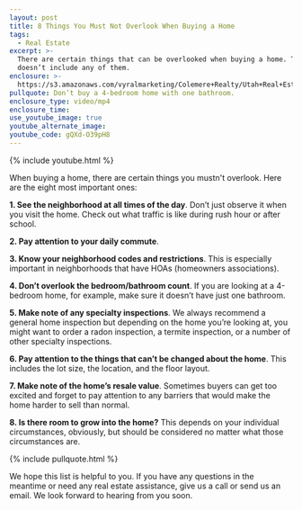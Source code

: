 ```yaml
---
layout: post
title: 8 Things You Must Not Overlook When Buying a Home
tags:
  - Real Estate
excerpt: >-
  There are certain things that can be overlooked when buying a home. This list
  doesn’t include any of them.
enclosure: >-
  https://s3.amazonaws.com/vyralmarketing/Colemere+Realty/Utah+Real+Estate+8+Things+to+Not+Overlook.mp4
pullquote: Don’t buy a 4-bedroom home with one bathroom.
enclosure_type: video/mp4
enclosure_time:
use_youtube_image: true
youtube_alternate_image:
youtube_code: gQXd-O39pH8
---
```



{% include youtube.html %}

When buying a home, there are certain things you mustn't overlook. Here are the eight most important ones:

**1. See the neighborhood at all times of the day**. Don’t just observe it when you visit the home. Check out what traffic is like during rush hour or after school.

**2. Pay attention to your daily commute**.

**3. Know your neighborhood codes and restrictions**. This is especially important in neighborhoods that have HOAs (homeowners associations).

**4. Don’t overlook the bedroom/bathroom count**. If you are looking at a 4-bedroom home, for example, make sure it doesn’t have just one bathroom.

**5. Make note of any specialty inspections**. We always recommend a general home inspection but depending on the home you’re looking at, you might want to order a radon inspection, a termite inspection, or a number of other specialty inspections.

**6. Pay attention to the things that can’t be changed about the home**. This includes the lot size, the location, and the floor layout.&nbsp;

**7. Make note of the home’s resale value**. Sometimes buyers can get too excited and forget to pay attention to any barriers that would make the home harder to sell than normal.

**8. Is there room to grow into the home?** This depends on your individual circumstances, obviously, but should be considered no matter what those circumstances are.

{% include pullquote.html %}

We hope this list is helpful to you. If you have any questions in the meantime or need any real estate assistance, give us a call or send us an email. We look forward to hearing from you soon.